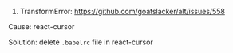 1. TransformError: https://github.com/goatslacker/alt/issues/558

Cause: react-cursor

Solution: delete `.babelrc` file in react-cursor